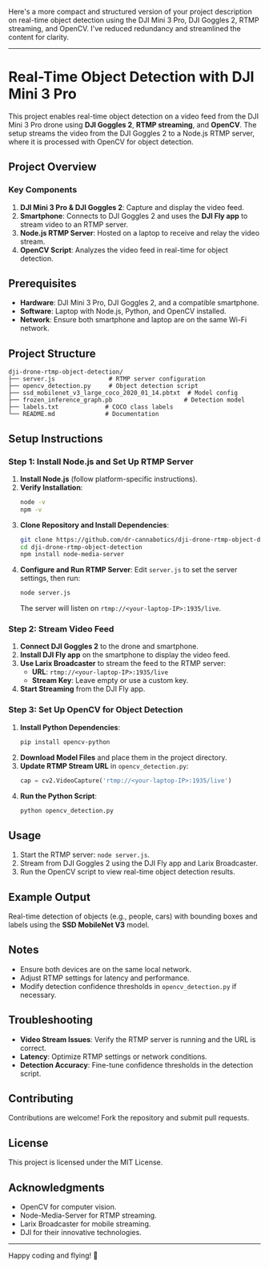 Here's a more compact and structured version of your project description on real-time object detection using the DJI Mini 3 Pro, DJI Goggles 2, RTMP streaming, and OpenCV. I've reduced redundancy and streamlined the content for clarity.

---

# Real-Time Object Detection with DJI Mini 3 Pro

This project enables real-time object detection on a video feed from the DJI Mini 3 Pro drone using **DJI Goggles 2**, **RTMP streaming**, and **OpenCV**. The setup streams the video from the DJI Goggles 2 to a Node.js RTMP server, where it is processed with OpenCV for object detection.

## Project Overview

### Key Components
1. **DJI Mini 3 Pro & DJI Goggles 2**: Capture and display the video feed.
2. **Smartphone**: Connects to DJI Goggles 2 and uses the **DJI Fly app** to stream video to an RTMP server.
3. **Node.js RTMP Server**: Hosted on a laptop to receive and relay the video stream.
4. **OpenCV Script**: Analyzes the video feed in real-time for object detection.

## Prerequisites
- **Hardware**: DJI Mini 3 Pro, DJI Goggles 2, and a compatible smartphone.
- **Software**: Laptop with Node.js, Python, and OpenCV installed.
- **Network**: Ensure both smartphone and laptop are on the same Wi-Fi network.

## Project Structure
```
dji-drone-rtmp-object-detection/
├── server.js               # RTMP server configuration
├── opencv_detection.py     # Object detection script
├── ssd_mobilenet_v3_large_coco_2020_01_14.pbtxt  # Model config
├── frozen_inference_graph.pb                    # Detection model
├── labels.txt             # COCO class labels
└── README.md              # Documentation
```

## Setup Instructions

### Step 1: Install Node.js and Set Up RTMP Server
1. **Install Node.js** (follow platform-specific instructions).
2. **Verify Installation**:
   ```bash
   node -v
   npm -v
   ```
3. **Clone Repository and Install Dependencies**:
   ```bash
   git clone https://github.com/dr-cannabotics/dji-drone-rtmp-object-detection/
   cd dji-drone-rtmp-object-detection
   npm install node-media-server
   ```
4. **Configure and Run RTMP Server**:
   Edit `server.js` to set the server settings, then run:
   ```bash
   node server.js
   ```
   The server will listen on `rtmp://<your-laptop-IP>:1935/live`.

### Step 2: Stream Video Feed
1. **Connect DJI Goggles 2** to the drone and smartphone.
2. **Install DJI Fly app** on the smartphone to display the video feed.
3. **Use Larix Broadcaster** to stream the feed to the RTMP server:
   - **URL**: `rtmp://<your-laptop-IP>:1935/live`
   - **Stream Key**: Leave empty or use a custom key.
4. **Start Streaming** from the DJI Fly app.

### Step 3: Set Up OpenCV for Object Detection
1. **Install Python Dependencies**:
   ```bash
   pip install opencv-python
   ```
2. **Download Model Files** and place them in the project directory.
3. **Update RTMP Stream URL** in `opencv_detection.py`:
   ```python
   cap = cv2.VideoCapture('rtmp://<your-laptop-IP>:1935/live')
   ```
4. **Run the Python Script**:
   ```bash
   python opencv_detection.py
   ```

## Usage
1. Start the RTMP server: `node server.js`.
2. Stream from DJI Goggles 2 using the DJI Fly app and Larix Broadcaster.
3. Run the OpenCV script to view real-time object detection results.

## Example Output
Real-time detection of objects (e.g., people, cars) with bounding boxes and labels using the **SSD MobileNet V3** model.

## Notes
- Ensure both devices are on the same local network.
- Adjust RTMP settings for latency and performance.
- Modify detection confidence thresholds in `opencv_detection.py` if necessary.

## Troubleshooting
- **Video Stream Issues**: Verify the RTMP server is running and the URL is correct.
- **Latency**: Optimize RTMP settings or network conditions.
- **Detection Accuracy**: Fine-tune confidence thresholds in the detection script.

## Contributing
Contributions are welcome! Fork the repository and submit pull requests.

## License
This project is licensed under the MIT License.

## Acknowledgments
- OpenCV for computer vision.
- Node-Media-Server for RTMP streaming.
- Larix Broadcaster for mobile streaming.
- DJI for their innovative technologies.

---

Happy coding and flying! 🎉
